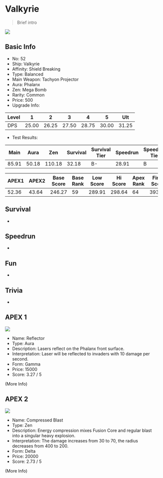 # Valkyrie

> Brief intro

<img src="/ships/ship_52.png" style={{zoom:1}}/>

## Basic Info

- No: 52
- Ship: Valkyrie
- Affinity: Shield Breaking
- Type: Balanced
- Main Weapon: Tachyon Projector
- Aura: Phalanx
- Zen: Mega Bomb
- Rarity: Common
- Price: 500
- Upgrade Info: 

| Level | 1 | 2 | 3 | 4 | 5 | Ult |
|--|--|--|--|--|--|--|
| DPS | 25.00 | 26.25 | 27.50 | 28.75 | 30.00 | 31.25 |

- Test Results: 

| Main | Aura | Zen | Survival | Survival Tier | Speedrun | Speedrun Tier | Fun | Fun Tier |
|--|--|--|--|--|--|--|--|--|
| 85.91 | 50.18 | 110.18 | 32.18 | B- | 28.91 | B | 33.27 | B |

| APEX1 | APEX2 | Base Score | Base Rank | Low Score | Hi Score | Apex Rank | Final Score | FinalRank |
|--|--|--|--|--|--|--|--|--|
| 52.36 | 43.64 | 246.27 | 59 | 289.91 | 298.64 | 64 | 393.00 | 61 |

## Survival

-

## Speedrun

-

## Fun

-

## Trivia

-

## APEX 1

<img src="/ships/ship_52_apex_1.png" style={{zoom:1}}/>

- Name: Reflector
- Type: Aura
- Description: Lasers reflect on the Phalanx front surface.
- Interpretation: Laser will be reflected to invaders with 10 damage per second.
- Form: Gamma
- Price: 15000
- Score: 3.27 / 5

(More Info)

## APEX 2

<img src="/ships/ship_52_apex_2.png" style={{zoom:1}}/>

- Name: Compressed Blast
- Type: Zen
- Description: Energy compression mixes Fusion Core and regular blast into a singular heavy explosion.
- Interpretation: The damage increases from 30 to 70, the radius decreases from 400 to 200.
- Form: Delta
- Price: 20000
- Score: 2.73 / 5

(More Info)
